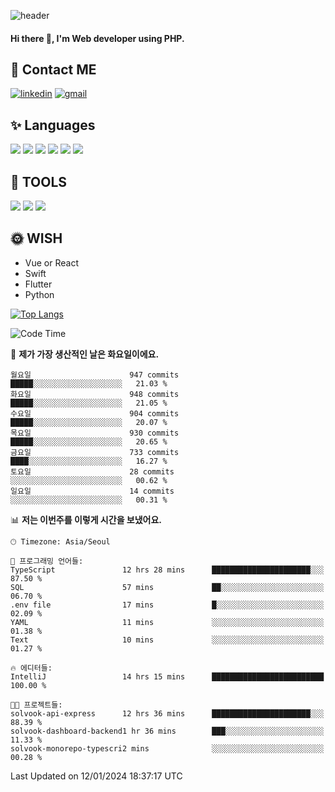 ![header](https://capsule-render.vercel.app/api?type=waving&color=auto&height=300&section=header&text=Elin&fontSize=90&animation=twinkling)

#### Hi there 👋, I'm <b>Web developer</b> using PHP. ####

<!--
- 🔭 I’m currently working on Uniwill
- 🌱 I’m currently learning Vue or React or Python.
-->

<!---#### I am PHP developer --->

## 💌 Contact ME ###
[<img src='https://img.shields.io/badge/-EunjiKo-%230A66C2?style=flat-square&logo=LinkedIn&logoColor=white' alt='linkedin'>](https://www.linkedin.com/in/https://www.linkedin.com/in/eunji-ko-00a907164//)  [<img src='https://img.shields.io/badge/-einee214%40gmail.com-%23EA4335?style=flat-square&logo=Gmail&logoColor=white' alt='gmail'>](einee214@gmail.com)  


## ✨ Languages
<img src='https://img.shields.io/badge/-PHP-%23777BB4?style=for-the-badge&logo=PHP&logoColor=white'> <img src='https://img.shields.io/badge/-Laravel-%23FF2D20?style=for-the-badge&logo=Laravel&logoColor=white'> <img src='https://img.shields.io/badge/Jquery-%230769AD?style=for-the-badge&logo=Jquery&logoColor=white'> <img src='https://img.shields.io/badge/CSS3-%231572B6?style=for-the-badge&logo=CSS3&logoColor=white'> <img src='https://img.shields.io/badge/Bootstrap-%237952B3?style=for-the-badge&logo=Bootstrap&logoColor=white' > <img src='https://img.shields.io/badge/MySQL-%234479A1?style=for-the-badge&logo=MySQL&logoColor=white' >

## 🌷 TOOLS
<img src='https://img.shields.io/badge/PHPSTORM-%23000000?style=for-the-badge&logo=PhpStorm&logoColor=white' > <img src='https://img.shields.io/badge/GitLab-%23FCA121?style=for-the-badge&logo=GitLab&logoColor=white' > <img src='https://img.shields.io/badge/GitHub-%23181717?style=for-the-badge&logo=GitHub&logoColor=white'>


## 🌞 WISH
- Vue or React
- Swift
- Flutter
- Python


[![Top Langs](https://github-readme-stats.vercel.app/api/top-langs/?username=ein214&layout=compact)](https://github.com/anuraghazra/github-readme-stats)

<!--START_SECTION:waka-->
![Code Time](http://img.shields.io/badge/Code%20Time-3%2C174%20hrs%2040%20mins-blue)

📅 **제가 가장 생산적인 날은 화요일이에요.** 

```text
월요일                      947 commits         █████░░░░░░░░░░░░░░░░░░░░   21.03 % 
화요일                      948 commits         █████░░░░░░░░░░░░░░░░░░░░   21.05 % 
수요일                      904 commits         █████░░░░░░░░░░░░░░░░░░░░   20.07 % 
목요일                      930 commits         █████░░░░░░░░░░░░░░░░░░░░   20.65 % 
금요일                      733 commits         ████░░░░░░░░░░░░░░░░░░░░░   16.27 % 
토요일                      28 commits          ░░░░░░░░░░░░░░░░░░░░░░░░░   00.62 % 
일요일                      14 commits          ░░░░░░░░░░░░░░░░░░░░░░░░░   00.31 % 
```


📊 **저는 이번주를 이렇게 시간을 보냈어요.** 

```text
🕑︎ Timezone: Asia/Seoul

💬 프로그래밍 언어들: 
TypeScript               12 hrs 28 mins      ██████████████████████░░░   87.50 % 
SQL                      57 mins             ██░░░░░░░░░░░░░░░░░░░░░░░   06.70 % 
.env file                17 mins             █░░░░░░░░░░░░░░░░░░░░░░░░   02.09 % 
YAML                     11 mins             ░░░░░░░░░░░░░░░░░░░░░░░░░   01.38 % 
Text                     10 mins             ░░░░░░░░░░░░░░░░░░░░░░░░░   01.27 % 

🔥 에디터들: 
IntelliJ                 14 hrs 15 mins      █████████████████████████   100.00 % 

🐱‍💻 프로젝트들: 
solvook-api-express      12 hrs 36 mins      ██████████████████████░░░   88.39 % 
solvook-dashboard-backend1 hr 36 mins        ███░░░░░░░░░░░░░░░░░░░░░░   11.33 % 
solvook-monorepo-typescri2 mins              ░░░░░░░░░░░░░░░░░░░░░░░░░   00.28 % 
```


 Last Updated on 12/01/2024 18:37:17 UTC
<!--END_SECTION:waka-->

<!---![GitHub stats](https://github-readme-stats.vercel.app/api?username=ein214&show_icons=true&theme=dracula)  --->



